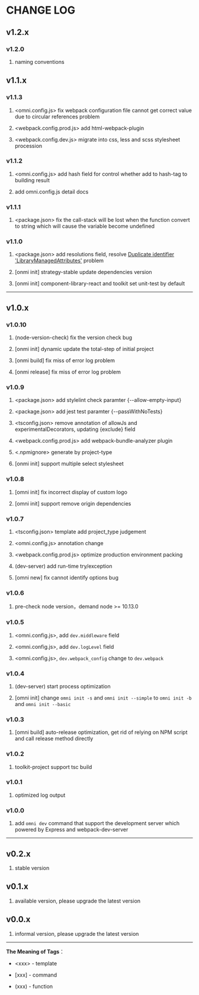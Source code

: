 # CHANGE LOG

## v1.2.x
### v1.2.0
1. naming conventions

## v1.1.x
### v1.1.3
1. <omni.config.js> fix webpack configuration file cannot get correct value due to circular references problem

2. <webpack.config.prod.js> add html-webpack-plugin

3. <webpack.config.dev.js> migrate into css, less and scss stylesheet procession

### v1.1.2
1. <omni.config.js> add hash field for control whether add to hash-tag to building result

2. add omni.config.js detail docs

### v1.1.1
1. <package.json> fix the call-stack will be lost when the function convert to string which will cause the variable become undefined

### v1.1.0
1. <package.json> add resolutions field, resolve [Duplicate identifier 'LibraryManagedAttributes'](https://stackoverflow.com/questions/52399839/duplicate-identifier-librarymanagedattributes) problem

2. [onmi init] strategy-stable update dependencies version

3. [onmi init] component-library-react and toolkit set unit-test by default

---

## v1.0.x
### v1.0.10
1. (node-version-check) fix the version check bug

2. [onmi init] dynamic update the total-step of initial project

3. [onmi build] fix miss of error log problem

4. [onmi release] fix miss of error log problem

### v1.0.9
1. <package.json> add stylelint check paramter {--allow-empty-input}

2. <package.json> add jest test paramter {--passWithNoTests}

3. <tsconfig.json> remove annotation of allowJs and experimentalDecorators, updating {exclude} field

4. <webpack.config.prod.js> add webpack-bundle-analyzer plugin

5. <.npmignore> generate by project-type

6. [onmi init] support multiple select stylesheet

### v1.0.8
1. [omni init] fix incorrect display of custom logo

2. [omni init] support remove origin dependencies

### v1.0.7
1. <tsconfig.json> template add project_type judgement

2. <omni.config.js> annotation change

3. <webpack.config.prod.js> optimize production environment packing

4. (dev-server) add run-time try/exception

5. [omni new] fix cannot identify options bug

### v1.0.6
1. pre-check node version，demand node >= 10.13.0

### v1.0.5
1. <omni.config.js>, add `dev.middleware` field

2. <omni.config.js>, add `dev.logLevel` field

3. <omni.config.js>, `dev.webpack_config` change to `dev.webpack`

### v1.0.4
1. (dev-server) start process optimization

2. [omni init] change `omni init -s` and `omni init --simple` to `omni init -b` and `omni init --basic`

### v1.0.3
1. [omni build] auto-release optimization, get rid of relying on NPM script and call release method directly

### v1.0.2
1. toolkit-project support tsc build

### v1.0.1
1. optimized log output

### v1.0.0
1. add `omni dev` command that support the development server which powered by Express and webpack-dev-server 

---

## v0.2.x
1. stable version

## v0.1.x
1. available version, please upgrade the latest version

## v0.0.x
1. informal version, please upgrade the latest version

---

**The Meaning of Tags**：
- \<xxx> - template

- [xxx] - command

- (xxx) - function